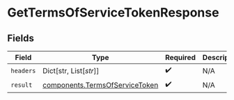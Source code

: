 # GetTermsOfServiceTokenResponse


## Fields

| Field                                                                            | Type                                                                             | Required                                                                         | Description                                                                      |
| -------------------------------------------------------------------------------- | -------------------------------------------------------------------------------- | -------------------------------------------------------------------------------- | -------------------------------------------------------------------------------- |
| `headers`                                                                        | Dict[str, List[*str*]]                                                           | :heavy_check_mark:                                                               | N/A                                                                              |
| `result`                                                                         | [components.TermsOfServiceToken](../../models/components/termsofservicetoken.md) | :heavy_check_mark:                                                               | N/A                                                                              |
